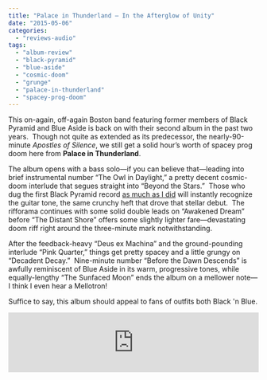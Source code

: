 ```yaml
---
title: "Palace in Thunderland – In the Afterglow of Unity"
date: "2015-05-06"
categories: 
  - "reviews-audio"
tags: 
  - "album-review"
  - "black-pyramid"
  - "blue-aside"
  - "cosmic-doom"
  - "grunge"
  - "palace-in-thunderland"
  - "spacey-prog-doom"
---
```


This on-again, off-again Boston band featuring former members of Black Pyramid and Blue Aside is back on with their second album in the past two years.  Though not quite as extended as its predecessor, the nearly-90-minute _Apostles of Silence_, we still get a solid hour’s worth of spacey prog doom here from **Palace in Thunderland**.

The album opens with a bass solo—if you can believe that—leading into brief instrumental number “The Owl in Daylight,” a pretty decent cosmic-doom interlude that segues straight into “Beyond the Stars.”  Those who dug the first Black Pyramid record [as much as I did](https://hellbound.ca/2009/07/black-pyramid-self-titled/) will instantly recognize the guitar tone, the same crunchy heft that drove that stellar debut.  The rifforama continues with some solid double leads on “Awakened Dream” before “The Distant Shore” offers some slightly lighter fare—devastating doom riff right around the three-minute mark notwithstanding.

After the feedback-heavy “Deus ex Machina” and the ground-pounding interlude “Pink Quarter,” things get pretty spacey and a little grungy on “Decadent Decay.”  Nine-minute number “Before the Dawn Descends” is awfully reminiscent of Blue Aside in its warm, progressive tones, while equally-lengthy “The Sunfaced Moon” ends the album on a mellower note—I think I even hear a Mellotron!

Suffice to say, this album should appeal to fans of outfits both Black 'n Blue.

<iframe style="border: 0; width: 100%; height: 120px;" src="https://bandcamp.com/EmbeddedPlayer/album=356872230/size=large/bgcol=ffffff/linkcol=0687f5/tracklist=false/artwork=small/transparent=true/" width="300" height="150" seamless=""><a href="http://palaceinthunderland.bandcamp.com/album/in-the-afterglow-of-unity">In The Afterglow Of Unity by Palace In Thunderland</a></iframe>
